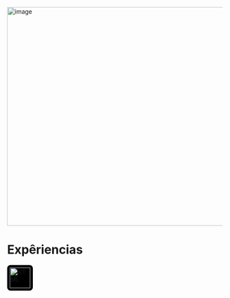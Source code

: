 <img width="512" height="512" alt="image" src="https://github.com/user-attachments/assets/47b82455-34d8-4ec2-8562-ef36985807e3" />

# Expêriencias

<span style="background:#000; padding:6px; border-radius:8px; display:inline-block;">
  <img width="48" height="48" alt="HTML" src="https://github.com/user-attachments/assets/97c064f2-efac-42e9-a046-59b47df27e9b" />
</span>
